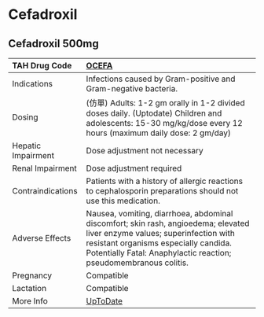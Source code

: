 # Cefadroxil

## Cefadroxil 500mg

| TAH Drug Code      | [OCEFA](https://www.tahsda.org.tw/drugs/hissearch.php?drug_code=OCEFA)                                                                                                                                                                  |
|:-------------------|:----------------------------------------------------------------------------------------------------------------------------------------------------------------------------------------------------------------------------------------|
| Indications        | Infections caused by Gram-positive and Gram-negative bacteria.                                                                                                                                                                          |
| Dosing             | (仿單) Adults: 1-2 gm orally in 1-2 divided doses daily. (Uptodate) Children and adolescents: 15-30 mg/kg/dose every 12 hours (maximum daily dose: 2 gm/day)                                                                            |
| Hepatic Impairment | Dose adjustment not necessary                                                                                                                                                                                                           |
| Renal Impairment   | Dose adjustment required                                                                                                                                                                                                                |
| Contraindications  | Patients with a history of allergic reactions to cephalosporin preparations should not use this medication.                                                                                                                             |
| Adverse Effects    | Nausea, vomiting, diarrhoea, abdominal discomfort; skin rash, angioedema; elevated liver enzyme values; superinfection with resistant organisms especially candida. Potentially Fatal: Anaphylactic reaction; pseudomembranous colitis. |
| Pregnancy          | Compatible                                                                                                                                                                                                                              |
| Lactation          | Compatible                                                                                                                                                                                                                              |
| More Info          | [UpToDate](https://www.uptodate.com/contents/cefadroxil-drug-information)                                                                                                                                                               |

